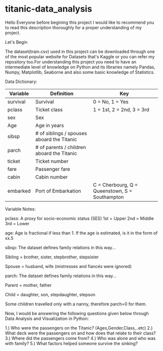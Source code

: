 # titanic-data_analysis
Hello Everyone before begining this project I would like to recommend you to read this description thoroughly for a proper understanding of my project.

Let's Begin

The dataset(train.csv) used in this project can be downloaded through one of the most popular website for Datasets that's Kaggle or you can refer my repository too.For understanding this project you need to have an intermediate level of knowledge on Python and its libraries namely Pandas, Numpy, Matplotlib, Seaborne and also some basic knowledge of Statistics.

Data Dictionary:

| Variable | Definition                                |Key                                            |
|----------|-------------------------------------------|-----------------------------------------------|
| survival |Survival	                                 |0 = No, 1 = Yes                                |
| pclass	 |Ticket class	                             |1 = 1st, 2 = 2nd, 3 = 3rd                      |
| sex	     |Sex	                                       |                                               |
| Age	     |Age in years	                             |                                               |
| sibsp	   |# of siblings / spouses aboard the Titanic |	                                             |
| parch	   |# of parents / children aboard the Titanic |                                               |
| ticket	 |Ticket number	                             |                                               |
| fare	   |Passenger fare	                           |                                               |
| cabin	   |Cabin number	                             |                                               |
| embarked |Port of Embarkation	                       |C = Cherbourg, Q = Queenstown, S = Southampton |

Variable Notes:

pclass: A proxy for socio-economic status (SES)
1st = Upper
2nd = Middle
3rd = Lower

age: Age is fractional if less than 1. If the age is estimated, is it in the form of xx.5

sibsp: The dataset defines family relations in this way...

Sibling = brother, sister, stepbrother, stepsister

Spouse = husband, wife (mistresses and fiancés were ignored)

parch: The dataset defines family relations in this way...

Parent = mother, father

Child = daughter, son, stepdaughter, stepson

Some children travelled only with a nanny, therefore parch=0 for them.

Now, I would be answering the following questions given below through Data Analysis and Visualization in Python:

1.) Who were the passengers on the Titanic? (Ages,Gender,Class,..etc)
2.) What deck were the passengers on and how does that relate to their class?
3.) Where did the passengers come from?
4.) Who was alone and who was with family?
5.) What factors helped someone survive the sinking?
